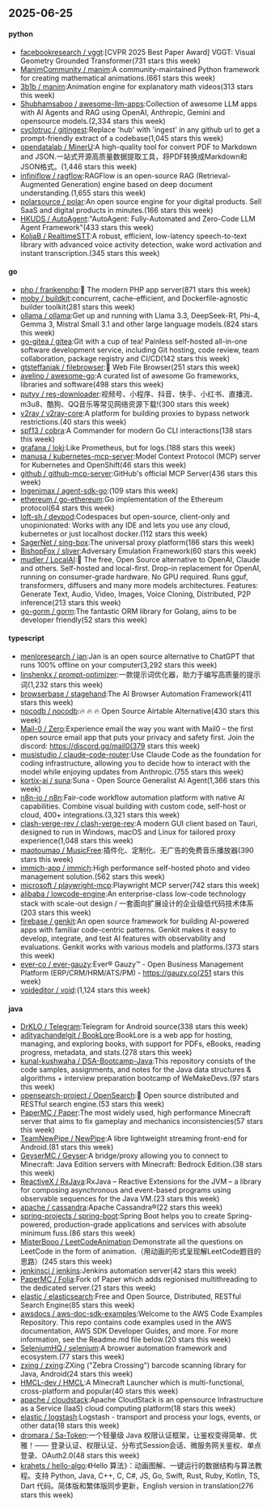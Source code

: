 ## 2025-06-25

#### python
* [facebookresearch / vggt](https://github.com/facebookresearch/vggt):[CVPR 2025 Best Paper Award] VGGT: Visual Geometry Grounded Transformer(731 stars this week)
* [ManimCommunity / manim](https://github.com/ManimCommunity/manim):A community-maintained Python framework for creating mathematical animations.(661 stars this week)
* [3b1b / manim](https://github.com/3b1b/manim):Animation engine for explanatory math videos(313 stars this week)
* [Shubhamsaboo / awesome-llm-apps](https://github.com/Shubhamsaboo/awesome-llm-apps):Collection of awesome LLM apps with AI Agents and RAG using OpenAI, Anthropic, Gemini and opensource models.(2,334 stars this week)
* [cyclotruc / gitingest](https://github.com/cyclotruc/gitingest):Replace 'hub' with 'ingest' in any github url to get a prompt-friendly extract of a codebase(1,045 stars this week)
* [opendatalab / MinerU](https://github.com/opendatalab/MinerU):A high-quality tool for convert PDF to Markdown and JSON.一站式开源高质量数据提取工具，将PDF转换成Markdown和JSON格式。(1,446 stars this week)
* [infiniflow / ragflow](https://github.com/infiniflow/ragflow):RAGFlow is an open-source RAG (Retrieval-Augmented Generation) engine based on deep document understanding.(1,655 stars this week)
* [polarsource / polar](https://github.com/polarsource/polar):An open source engine for your digital products. Sell SaaS and digital products in minutes.(166 stars this week)
* [HKUDS / AutoAgent](https://github.com/HKUDS/AutoAgent):"AutoAgent: Fully-Automated and Zero-Code LLM Agent Framework"(433 stars this week)
* [KoljaB / RealtimeSTT](https://github.com/KoljaB/RealtimeSTT):A robust, efficient, low-latency speech-to-text library with advanced voice activity detection, wake word activation and instant transcription.(345 stars this week)

#### go
* [php / frankenphp](https://github.com/php/frankenphp):🧟 The modern PHP app server(871 stars this week)
* [moby / buildkit](https://github.com/moby/buildkit):concurrent, cache-efficient, and Dockerfile-agnostic builder toolkit(281 stars this week)
* [ollama / ollama](https://github.com/ollama/ollama):Get up and running with Llama 3.3, DeepSeek-R1, Phi-4, Gemma 3, Mistral Small 3.1 and other large language models.(824 stars this week)
* [go-gitea / gitea](https://github.com/go-gitea/gitea):Git with a cup of tea! Painless self-hosted all-in-one software development service, including Git hosting, code review, team collaboration, package registry and CI/CD(142 stars this week)
* [gtsteffaniak / filebrowser](https://github.com/gtsteffaniak/filebrowser):📂 Web File Browser(251 stars this week)
* [avelino / awesome-go](https://github.com/avelino/awesome-go):A curated list of awesome Go frameworks, libraries and software(498 stars this week)
* [putyy / res-downloader](https://github.com/putyy/res-downloader):视频号、小程序、抖音、快手、小红书、直播流、m3u8、酷狗、QQ音乐等常见网络资源下载!(300 stars this week)
* [v2ray / v2ray-core](https://github.com/v2ray/v2ray-core):A platform for building proxies to bypass network restrictions.(40 stars this week)
* [spf13 / cobra](https://github.com/spf13/cobra):A Commander for modern Go CLI interactions(138 stars this week)
* [grafana / loki](https://github.com/grafana/loki):Like Prometheus, but for logs.(188 stars this week)
* [manusa / kubernetes-mcp-server](https://github.com/manusa/kubernetes-mcp-server):Model Context Protocol (MCP) server for Kubernetes and OpenShift(46 stars this week)
* [github / github-mcp-server](https://github.com/github/github-mcp-server):GitHub's official MCP Server(436 stars this week)
* [Ingenimax / agent-sdk-go](https://github.com/Ingenimax/agent-sdk-go):(109 stars this week)
* [ethereum / go-ethereum](https://github.com/ethereum/go-ethereum):Go implementation of the Ethereum protocol(64 stars this week)
* [loft-sh / devpod](https://github.com/loft-sh/devpod):Codespaces but open-source, client-only and unopinionated: Works with any IDE and lets you use any cloud, kubernetes or just localhost docker.(112 stars this week)
* [SagerNet / sing-box](https://github.com/SagerNet/sing-box):The universal proxy platform(186 stars this week)
* [BishopFox / sliver](https://github.com/BishopFox/sliver):Adversary Emulation Framework(60 stars this week)
* [mudler / LocalAI](https://github.com/mudler/LocalAI):🤖 The free, Open Source alternative to OpenAI, Claude and others. Self-hosted and local-first. Drop-in replacement for OpenAI, running on consumer-grade hardware. No GPU required. Runs gguf, transformers, diffusers and many more models architectures. Features: Generate Text, Audio, Video, Images, Voice Cloning, Distributed, P2P inference(213 stars this week)
* [go-gorm / gorm](https://github.com/go-gorm/gorm):The fantastic ORM library for Golang, aims to be developer friendly(52 stars this week)

#### typescript
* [menloresearch / jan](https://github.com/menloresearch/jan):Jan is an open source alternative to ChatGPT that runs 100% offline on your computer(3,292 stars this week)
* [linshenkx / prompt-optimizer](https://github.com/linshenkx/prompt-optimizer):一款提示词优化器，助力于编写高质量的提示词(1,232 stars this week)
* [browserbase / stagehand](https://github.com/browserbase/stagehand):The AI Browser Automation Framework(411 stars this week)
* [nocodb / nocodb](https://github.com/nocodb/nocodb):🔥 🔥 🔥 Open Source Airtable Alternative(430 stars this week)
* [Mail-0 / Zero](https://github.com/Mail-0/Zero):Experience email the way you want with Mail0 – the first open source email app that puts your privacy and safety first. Join the discord: https://discord.gg/mail0(379 stars this week)
* [musistudio / claude-code-router](https://github.com/musistudio/claude-code-router):Use Claude Code as the foundation for coding infrastructure, allowing you to decide how to interact with the model while enjoying updates from Anthropic.(755 stars this week)
* [kortix-ai / suna](https://github.com/kortix-ai/suna):Suna - Open Source Generalist AI Agent(1,366 stars this week)
* [n8n-io / n8n](https://github.com/n8n-io/n8n):Fair-code workflow automation platform with native AI capabilities. Combine visual building with custom code, self-host or cloud, 400+ integrations.(3,321 stars this week)
* [clash-verge-rev / clash-verge-rev](https://github.com/clash-verge-rev/clash-verge-rev):A modern GUI client based on Tauri, designed to run in Windows, macOS and Linux for tailored proxy experience(1,048 stars this week)
* [maotoumao / MusicFree](https://github.com/maotoumao/MusicFree):插件化、定制化、无广告的免费音乐播放器(390 stars this week)
* [immich-app / immich](https://github.com/immich-app/immich):High performance self-hosted photo and video management solution.(562 stars this week)
* [microsoft / playwright-mcp](https://github.com/microsoft/playwright-mcp):Playwright MCP server(742 stars this week)
* [alibaba / lowcode-engine](https://github.com/alibaba/lowcode-engine):An enterprise-class low-code technology stack with scale-out design / 一套面向扩展设计的企业级低代码技术体系(203 stars this week)
* [firebase / genkit](https://github.com/firebase/genkit):An open source framework for building AI-powered apps with familiar code-centric patterns. Genkit makes it easy to develop, integrate, and test AI features with observability and evaluations. Genkit works with various models and platforms.(373 stars this week)
* [ever-co / ever-gauzy](https://github.com/ever-co/ever-gauzy):Ever® Gauzy™ - Open Business Management Platform (ERP/CRM/HRM/ATS/PM) - https://gauzy.co(251 stars this week)
* [voideditor / void](https://github.com/voideditor/void):(1,124 stars this week)

#### java
* [DrKLO / Telegram](https://github.com/DrKLO/Telegram):Telegram for Android source(338 stars this week)
* [adityachandelgit / BookLore](https://github.com/adityachandelgit/BookLore):BookLore is a web app for hosting, managing, and exploring books, with support for PDFs, eBooks, reading progress, metadata, and stats.(278 stars this week)
* [kunal-kushwaha / DSA-Bootcamp-Java](https://github.com/kunal-kushwaha/DSA-Bootcamp-Java):This repository consists of the code samples, assignments, and notes for the Java data structures & algorithms + interview preparation bootcamp of WeMakeDevs.(97 stars this week)
* [opensearch-project / OpenSearch](https://github.com/opensearch-project/OpenSearch):🔎 Open source distributed and RESTful search engine.(53 stars this week)
* [PaperMC / Paper](https://github.com/PaperMC/Paper):The most widely used, high performance Minecraft server that aims to fix gameplay and mechanics inconsistencies(57 stars this week)
* [TeamNewPipe / NewPipe](https://github.com/TeamNewPipe/NewPipe):A libre lightweight streaming front-end for Android.(81 stars this week)
* [GeyserMC / Geyser](https://github.com/GeyserMC/Geyser):A bridge/proxy allowing you to connect to Minecraft: Java Edition servers with Minecraft: Bedrock Edition.(38 stars this week)
* [ReactiveX / RxJava](https://github.com/ReactiveX/RxJava):RxJava – Reactive Extensions for the JVM – a library for composing asynchronous and event-based programs using observable sequences for the Java VM.(23 stars this week)
* [apache / cassandra](https://github.com/apache/cassandra):Apache Cassandra®(22 stars this week)
* [spring-projects / spring-boot](https://github.com/spring-projects/spring-boot):Spring Boot helps you to create Spring-powered, production-grade applications and services with absolute minimum fuss.(86 stars this week)
* [MisterBooo / LeetCodeAnimation](https://github.com/MisterBooo/LeetCodeAnimation):Demonstrate all the questions on LeetCode in the form of animation.（用动画的形式呈现解LeetCode题目的思路）(245 stars this week)
* [jenkinsci / jenkins](https://github.com/jenkinsci/jenkins):Jenkins automation server(42 stars this week)
* [PaperMC / Folia](https://github.com/PaperMC/Folia):Fork of Paper which adds regionised multithreading to the dedicated server.(21 stars this week)
* [elastic / elasticsearch](https://github.com/elastic/elasticsearch):Free and Open Source, Distributed, RESTful Search Engine(85 stars this week)
* [awsdocs / aws-doc-sdk-examples](https://github.com/awsdocs/aws-doc-sdk-examples):Welcome to the AWS Code Examples Repository. This repo contains code examples used in the AWS documentation, AWS SDK Developer Guides, and more. For more information, see the Readme.md file below.(20 stars this week)
* [SeleniumHQ / selenium](https://github.com/SeleniumHQ/selenium):A browser automation framework and ecosystem.(77 stars this week)
* [zxing / zxing](https://github.com/zxing/zxing):ZXing ("Zebra Crossing") barcode scanning library for Java, Android(24 stars this week)
* [HMCL-dev / HMCL](https://github.com/HMCL-dev/HMCL):A Minecraft Launcher which is multi-functional, cross-platform and popular(40 stars this week)
* [apache / cloudstack](https://github.com/apache/cloudstack):Apache CloudStack is an opensource Infrastructure as a Service (IaaS) cloud computing platform(18 stars this week)
* [elastic / logstash](https://github.com/elastic/logstash):Logstash - transport and process your logs, events, or other data(18 stars this week)
* [dromara / Sa-Token](https://github.com/dromara/Sa-Token):一个轻量级 Java 权限认证框架，让鉴权变得简单、优雅！—— 登录认证、权限认证、分布式Session会话、微服务网关鉴权、单点登录、OAuth2.0(48 stars this week)
* [krahets / hello-algo](https://github.com/krahets/hello-algo):《Hello 算法》：动画图解、一键运行的数据结构与算法教程。支持 Python, Java, C++, C, C#, JS, Go, Swift, Rust, Ruby, Kotlin, TS, Dart 代码。简体版和繁体版同步更新，English version in translation(276 stars this week)
